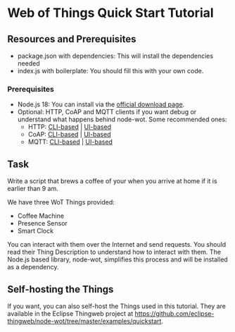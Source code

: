 # Web of Things Quick Start Tutorial

## Resources and Prerequisites

- package.json with dependencies: This will install the dependencies needed
- index.js with boilerplate: You should fill this with your own code.

### Prerequisites

- Node.js 18: You can install via the [official download page](https://nodejs.org/en/download).
- Optional: HTTP, CoAP and MQTT clients if you want debug or understand what happens behind node-wot. Some recommended ones:
  - HTTP: [CLI-based](https://curl.se/) | [UI-based](https://www.postman.com/)
  - CoAP: [CLI-based](https://www.npmjs.com/package/coap-cli) | [UI-based](https://github.com/mkovatsc/Copper4Cr)
  - MQTT: [CLI-based](https://mosquitto.org/download/) | [UI-based](https://mqttx.app/downloads)

## Task

Write a script that brews a coffee of your when you arrive at home if it is earlier than 9 am.

We have three WoT Things provided:

- Coffee Machine
- Presence Sensor
- Smart Clock

You can interact with them over the Internet and send requests.
You should read their Thing Description to understand how to interact with them.
The Node.js based library, node-wot, simplifies this process and will be installed as a dependency.

## Self-hosting the Things

If you want, you can also self-host the Things used in this tutorial. They are available in the Eclipse Thingweb project at <https://github.com/eclipse-thingweb/node-wot/tree/master/examples/quickstart>.

